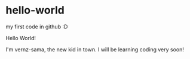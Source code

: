 # hello-world
my first code in github :D

Hello World!

I'm vernz-sama, the new kid in town. I will be learning coding very soon!
